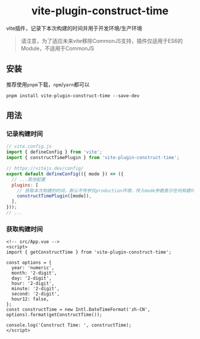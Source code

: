 <h1 align="center">vite-plugin-construct-time</h1>

vite插件，记录下本次构建的时间并用于开发环境/生产环境

> 请注意，为了适应未来vite移除CommonJS支持，插件仅适用于ES6的Module，不适用于CommonJS

## 安装

推荐使用`pnpm`下载，`npm`/`yarn`都可以

```shell
pnpm install vite-plugin-construct-time --save-dev
```

## 用法
### 记录构建时间
```js
// vite.config.js
import { defineConfig } from 'vite';
import { constructTimePlugin } from 'vite-plugin-construct-time';

// https://vitejs.dev/config/
export default defineConfig(({ mode }) => ({
  // ...其他配置
  plugins: [
    // 获取本次构建的时间，默认不传参仅production环境，传入mode参数表示任何构建环境
    constructTimePlugin([mode]),
  ],
}));
// ...
```

### 获取构建时间
```vue
<!-- src/App.vue -->
<script>
import { getConstructTime } from 'vite-plugin-construct-time';

const options = {
  year: 'numeric',
  month: '2-digit',
  day: '2-digit',
  hour: '2-digit',
  minute: '2-digit',
  second: '2-digit',
  hour12: false,
};
const constructTime = new Intl.DateTimeFormat('zh-CN', options).format(getConstructTime());

console.log('Construct Time: ', constructTime);
</script>
```

